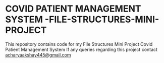 # COVID PATIENT MANAGEMENT SYSTEM -FILE-STRUCTURES-MINI-PROJECT
This repository contains code for my File Structures Mini Project Covid Patient Management System
If any queries regarding this project contact acharyaakshay445@gmail.com
